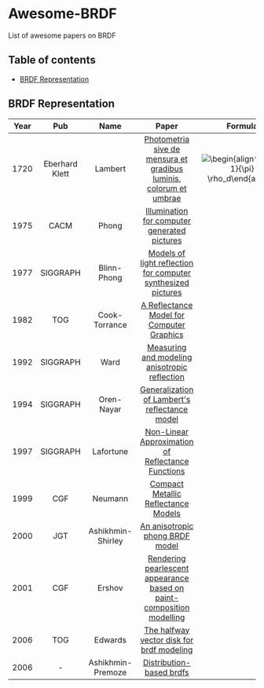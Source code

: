 # Awesome-BRDF
List of awesome papers on BRDF

## Table of contents

- [BRDF Representation](#brdf-representation)

## BRDF Representation
|Year|Pub|Name|Paper|Formula|
|:---:|:---:|:---:|:---:|:---:|
|1720|Eberhard Klett|Lambert|[Photometria sive de mensura et gradibus luminis, colorum et umbrae](https://archive.org/details/lambertsphotome00lambgoog/page/n6/mode/2up)|![\begin{align*}\frac{1}{\pi} \rho_d\end{align*}](https://render.githubusercontent.com/render/math?math=%5Cdisplaystyle+%5Cbegin%7Balign%2A%7D%0A%5Cfrac%7B1%7D%7B%5Cpi%7D+%5Crho_d%0A%5Cend%7Balign%2A%7D%0A)|
|1975|CACM|Phong|[Illumination for computer generated pictures](https://dl.acm.org/doi/10.1145/360825.360839)||
|1977|SIGGRAPH|Blinn-Phong|[Models of light reflection for computer synthesized pictures](https://dl.acm.org/doi/10.1145/965141.563893)||
|1982|TOG|Cook-Torrance|[A Reflectance Model for Computer Graphics](https://dl.acm.org/doi/10.1145/357290.357293)||
|1992|SIGGRAPH|Ward|[Measuring and modeling anisotropic reflection](https://dl.acm.org/doi/10.1145/142920.134078)||
|1994|SIGGRAPH|Oren-Nayar|[Generalization of Lambert's reflectance model](https://dl.acm.org/doi/10.1145/192161.192213)||
|1997|SIGGRAPH|Lafortune|[Non-Linear Approximation of Reflectance Functions](http://www.lafortune.eu/publications/Siggraph.html)||
|1999|CGF|Neumann|[Compact Metallic Reflectance Models](http://citeseer.ist.psu.edu/viewdoc/download;jsessionid=3D3407B845B0B7F0314B4D2694501DEE?doi=10.1.1.41.3489&rep=rep1&type=pdf)||
|2000|JGT|Ashikhmin-Shirley|[An anisotropic phong BRDF model](http://citeseerx.ist.psu.edu/viewdoc/download?doi=10.1.1.18.4558&rep=rep1&type=pdf)||
|2001|CGF|Ershov|[Rendering pearlescent appearance based on paint-composition modelling](https://domino.mpi-inf.mpg.de/intranet/ag4/ag4publ.nsf/93832a04987390a3c12567530068622d/9bfb2b24db8e17bbc1256a7d004f1487/$FILE/EG01Paint.pdf)||
|2006|TOG|Edwards|[The halfway vector disk for brdf modeling](https://graphics.stanford.edu/~boulos/papers/brdftog.pdf)||
|2006|-|Ashikhmin-Premoze|[Distribution-based brdfs](https://citeseerx.ist.psu.edu/viewdoc/download?doi=10.1.1.621.5638&rep=rep1&type=pdf)||
